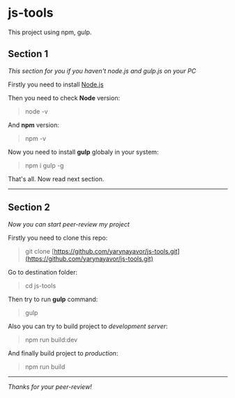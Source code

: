 # js-tools
This project using npm, gulp.

## Section 1
*This section for you if you haven't node.js and gulp.js on your PC*

Firstly you need to install [Node.js](https://nodejs.org/en/)

Then you need to check **Node** version:
>node -v

And **npm** version:
>npm -v

Now you need to install **gulp** globaly in your system:
>npm i gulp -g

That's all. Now read next section.

***

## Section 2
*Now you can start peer-review my project*

Firstly you need to clone this repo:
>git clone [https://github.com/yarynayavor/js-tools.git](https://github.com/yarynayavor/js-tools.git)

Go to destination folder:
>cd js-tools

Then try to run **gulp** command:
>gulp

Also you can try to build project to *development server*:
>npm run build:dev

And finally build project to *production*:
>npm run build

***

*Thanks for your peer-review!*
